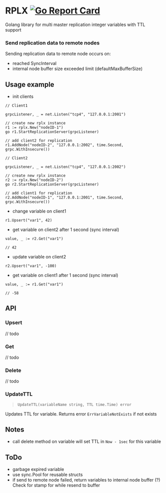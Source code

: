 # RPLX [![Go Report Card](https://goreportcard.com/badge/github.com/negasus/rplx)](https://goreportcard.com/badge/github.com/negasus/rplx)

Golang library for multi master replication integer variables with TTL support


### Send replication data to remote nodes

Sending replication data to remote node occurs on:
- reached SyncInterval
- internal node buffer size exceeded limit (defaultMaxBufferSize)

## Usage example

- init clients

```
// Client1

grpcListener, _ = net.Listen("tcp4", "127.0.0.1:2001")

// create new rplx instance
r1 := rplx.New("nodeID-1")
go r1.StartReplicationServer(grpcListener)

// add client2 for replication 
r1.AddNode("nodeID-2", "127.0.0.1:2002", time.Second, grpc.WithInsecure())
```

```
// Client2

grpcListener, _ = net.Listen("tcp4", "127.0.0.1:2002")

// create new rplx instance
r2 := rplx.New("nodeID-2")
go r2.StartReplicationServer(grpcListener)

// add client1 for replication 
r2.AddNode("nodeID-1", "127.0.0.1:2001", time.Second, grpc.WithInsecure())
```

- change variable on client1
```
r1.Upsert("var1", 42)
```

- get variable on client2 after 1 second (sync interval)
```
value, _ := r2.Get("var1") 

// 42
```

- update variable on client2
```
r2.Upsert("var1", -100)
```

- get variable on client1 after 1 second (sync interval)
```
value, _ := r1.Get("var1") 

// -58
```

## API
### Upsert
// todo

### Get
// todo

### Delete
// todo

### UpdateTTL
> `UpdateTTL(variableName string, TTL time.Time) error`

Updates TTL for variable. Returns error `ErrVariableNotExists` if not exists 

## Notes

- call delete method on variable will set TTL in `Now - 1sec` for this variable

## ToDo

- garbage expired variable
- use sync.Pool for reusable structs
- if send to remote node failed, return variables to internal node buffer (?) Check for stamp for while resend to buffer